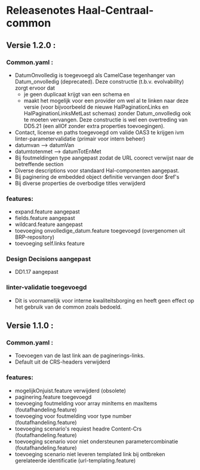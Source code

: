# Releasenotes Haal-Centraal-common

## Versie 1.2.0 :

### Common.yaml :

- DatumOnvolledig is toegevoegd als CamelCase tegenhanger van Datum_onvolledig (deprecated).
    Deze constructie (t.b.v. evolvability) zorgt ervoor dat
    - je geen duplicaat krijgt van een schema en
    - maakt het mogelijk voor een provider om wel al te linken naar deze versie (voor bijvoorbeeld de nieuwe HalPaginationLinks en HalPaginationLinksMetLast schemas) zonder Datum_onvolledig ook te moeten vervangen.
    Deze constructie is wel een overtreding van DD5.21 (een allOf zonder extra properties toevoegingen).
- Contact, license en paths toegevoegd om valide OAS3 te krijgen ivm linter-parametervalidatie (primair voor intern beheer)
- datumvan --> datumVan
- datumtotenmet --> datumTotEnMet
- Bij foutmeldingen type aangepast zodat de URL coorect verwijst naar de betreffende section
- Diverse descriptions voor standaard Hal-componenten aangepast.
- Bij paginering de embedded object definitie vervangen door $ref's
- Bij diverse properties de overbodige titles verwijderd

### features:

- expand.feature aangepast
- fields.feature aangepast
- wildcard.feature aangepast
- toevoeging onvolledige_datum.feature toegevoegd (overgenomen uit BRP-repository)
- toevoeging self.links feature

### Design Decisions aangepast

- DD1.17 aangepast

### linter-validatie toegevoegd

- Dit is voornamelijk voor interne kwaliteitsborging en heeft geen effect op het gebruik van de common zoals bedoeld.

## Versie 1.1.0 :

### Common.yaml :

- Toevoegen van de last link aan de paginerings-links.
- Default uit de CRS-headers verwijderd

### features:

- mogelijkOnjuist.feature verwijderd (obsolete)
- paginering.feature toegevoegd
- toevoeging foutmelding voor array minItems en maxItems (foutafhandeling.feature)
- toevoeging voor foutmelding voor type number (foutafhandeling.feature)
- toevoeging scenario's requiest headre Content-Crs (foutafhandeling.feature)
- toevoeging scenario voor niet ondersteunen parametercombinatie (foutafhandeling.feature)
- toevoeging scenario niet leveren templated link bij ontbreken gerelateerde identificatie (url-templating.feature)
